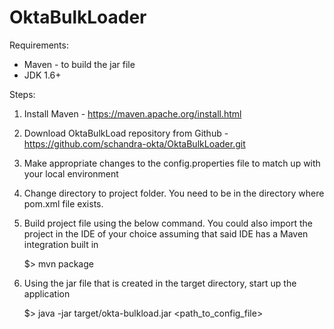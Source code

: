 # OktaBulkLoader

Requirements:

* Maven - to build the jar file
* JDK 1.6+ 


Steps:

1. Install Maven - https://maven.apache.org/install.html

2. Download OktaBulkLoad repository from Github - https://github.com/schandra-okta/OktaBulkLoader.git

3. Make appropriate changes to the config.properties file to match up with
   your local environment

3. Change directory to project folder. You need to be in the directory where pom.xml file
   exists.

4. Build project file using the below command. You could also import the project in the IDE of
   your choice assuming that said IDE has a Maven integration built in
	
	$> mvn package

5. Using the jar file that is created in the target directory, start up the application

	$> java -jar target/okta-bulkload.jar <path_to_config_file>
